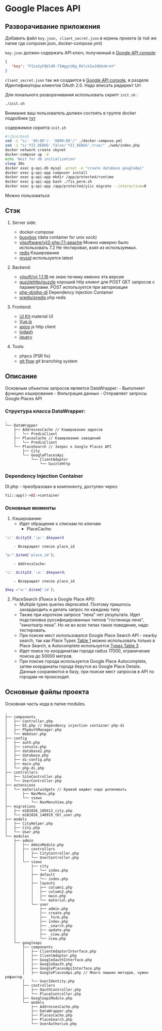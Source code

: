 # Google Places API
## Разворачивание приложения
Добавить файл
``` key.json, client_secret.json ``` в корень проекта (в той же папке где composer.json, docker-compose.yml)

``` key.json ``` должен содержать API ключ, полученный в [Google API console](https://console.developers.google.com/apis/credentials):

```json
{
   "key": "FIzaSyFQbldR-7IWggcUOg_RVlckIwJXDGnKreY"
}
```

``` client_secret.json ``` так же создается в [Google API console](https://console.developers.google.com/apis/credentials), в разделе Идентификаторы клиентов OAuth 2.0. Надо вписать редирект Url

Для локального разворачивания использовать скрипт ``` init.sh ``` :

```bash
./init.sh
```
Внимание ваш пользователь должен состоять в группе docker подробнее [тут](https://docs.docker.com/install/linux/linux-postinstall/#manage-docker-as-a-non-root-user)

содержимое скрипта ``` init.sh ```

```bash
#!/bin/bash
sed -i "s/- '80:80'/- '8000:80'/" ./docker-compose.yml
sed -i "s/'YII_DEBUG',false/'YII_DEBUG',true/" ./web/index.php
docker network create skynet
docker-compose up -d
echo 'Wait for db initialization'
sleep 30s
docker exec g-api-db mysql -proot -e "create database googleApi"
docker exec g-api-app composer install
docker exec g-api-app mkdir /app/protected/runtime
docker exec g-api-app bash ./fix_perm.sh
docker exec g-api-app /app/protected/yiic migrate --interactive=0
```

Можно пользоваться


## Стэк
1. Server side:
    - docker-compose
    - [busybox](https://hub.docker.com/_/busybox/) (data container for unix sock)
    - [yiisoftware/yii2-php:7.1-apache](https://hub.docker.com/r/yiisoftware/yii2-php/tags/) Можно наверно было использовать 7.2 Не тестировал, взял из используемых.
    - [redis](https://hub.docker.com/_/redis/) Кэширование
    - [mysql](https://hub.docker.com/_/mysql/) используется latest

2. Backend:
    - [yiisoft/yii 1.1.16](https://github.com/yiisoft/yii/tree/1.1.16) не знаю почему именно эта версия
    - [guzzlehttp/guzzle](https://packagist.org/packages/guzzlehttp/guzzle) хороший http клиент для POST GET запросов с параметрами. POST используется при авторизации
    - [php-di/php-di](https://packagist.org/packages/php-di/php-di) Dependency Injection Container
    - [predis/predis](https://packagist.org/packages/predis/predis) php redis

3. Frontend:
    - [UI Kit](https://getuikit.com/) material UI
    - [Vue.js](https://vuejs.org/)
    - [axios](https://github.com/axios/axios) js http client
    - [lodash](https://lodash.com/)
    - [jquery](https://jquery.com/)

4. Tools:
    - phpcs (PSR fix)
    - [git flow](https://danielkummer.github.io/git-flow-cheatsheet/index.ru_RU.html) git branching system

## Описание

Основным объектом запросов является  DataWrapper:
    - Выполняет функцию кэширования
    - Фильтрация данных
    - Отправляет запросы Google Places API

### Структура класса DataWrapper:

```
.
└── DataWrapper
    ├── AddressesCache // Кэширование адресов
    │   └── PredisClient
    ├── PlacesCache // Кэширование заведений
    │   └── PredisClient
    └── PlaceSearch // Запрос к Google Places API
        ├── City
        └── GooglePlacesApi
            └── ClientAdaptor
                └── GuzzleHttp

```

### Dependency Injection Container

DI.php - преобразован в компоненту, доступен через:
```php
Yii::app()->DI->container
```

### Основные моменты

1. Кэширование:
    - Идет обращение к спискам по ключам
        - PlaceCache:
```php
'c:'.$cityId.':p:'.$keyword
```
        - Возвращает список place_id
```php
"p:".$item['place_id'];
```
        - AddressCache:
```php
'c:'.$cityId.':a:'.$keyword;
```
        - Возвращает список place_id
```php
$key ="a:".$item['id'];
```

2. PlaceSearch (Поиск в Google Place API):
    - Multiple types queries deprecated. Поэтому пришлось захардкодить и делать запрос по каждому типу
    - Также при коротком запросе "лена" нет результата. Идет подстановка руссифицированных типоов "гостиница лена", "кинотеатр лена". Но не во всех типах такое поведение, надо тестировать.
    - При поиске мест использовался Google Place Search API - nearby search, так как Place Types [Table 1](https://developers.google.com/places/web-service/supported_types) можно использовать только в Place Search, в Autocomplete используется [Types Table 3](https://developers.google.com/places/web-service/supported_types) .
    - Идет поиск по координатам города radius 17000, ограничение поиска до 50000 метров.
    - При поиске города используется Google Place Autocomplete, затем координаты города берутся из Google Place Details. Данные сохраняются в базу, при поиске мест запросов в API по городам не происходит.

## Основные файлы проекта

Основная часть кода в папке modules.

```
.
├── components
│   ├── Controller.php
│   ├── DI.php // Dependency injection container php-di
│   ├── PhpAuthManager.php
│   └── WebUser.php
├── config
│   ├── auth.php
│   ├── console.php
│   ├── database2.php
│   ├── database.php
│   ├── di-config.php
│   ├── main.php
│   └── php-di.php
├── controllers
│   ├── SiteController.php
│   └── UserController.php
├── extensions
│   └── materialwidgets // Кривой виджет надо допиливать
│       ├── NavMenu.php
│       └── views
│           └── NavMenuView.php
├── migrations
│   ├── m181016_105613_city.php
│   └── m181016_140919_tbl_user.php
├── models
│   ├── CityHelper.php
│   ├── City.php
│   └── User.php
└── modules
    ├── admin
    │   ├── AdminModule.php
    │   ├── controllers
    │   │   ├── CityController.php
    │   │   └── UserController.php
    │   └── views
    │       ├── city
    │       │   └── index.php
    │       ├── default
    │       │   └── index.php
    │       ├── layouts
    │       │   ├── column1.php
    │       │   ├── column2.php
    │       │   ├── main.php
    │       │   └── material.php
    │       └── user
    │           ├── admin.php
    │           ├── create.php
    │           ├── _form.php
    │           ├── index.php
    │           ├── _search.php
    │           ├── update.php
    │           ├── _view.php
    │           └── view.php
    └── googleapi
        ├── components
        │   ├── ClientAdaptorInterface.php
        │   ├── ClientAdaptor.php
        │   ├── GoogleOauthInterface.php
        │   ├── GoogleOauth.php
        │   ├── GooglePlacesApiInterface.php
        │   ├── GooglePlacesApi.php // Много лишних методов, нужен рефактор
        │   └── UserIdentity.php
        ├── controllers
        │   ├── OauthController.php
        │   └── PlaceController.php
        ├── GoogleapiModule.php
        └── models
            ├── AddressesCache.php
            ├── DataWrapper.php
            ├── PlacesCache.php
            ├── PlaceSearch.php
            └── UserAuthorize.php
```